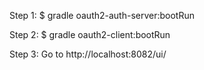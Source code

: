 Step 1: $ gradle oauth2-auth-server:bootRun

Step 2: $ gradle oauth2-client:bootRun

Step 3: Go to http://localhost:8082/ui/
